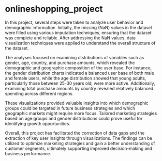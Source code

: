 # onlineshopping_project

In this project, several steps were taken to analyze user behavior and demographic information. Initially, the missing (NaN) values in the dataset were filled using various imputation techniques, ensuring that the dataset was complete and reliable. After addressing the NaN values, data visualization techniques were applied to understand the overall structure of the dataset.

The analyses focused on examining distributions of variables such as gender, age, country, and purchase amounts, which revealed the demographic and geographic composition of the user base. For instance, the gender distribution charts indicated a balanced user base of both male and female users, while the age distribution showed that young adults, particularly those between 25-30 years old, were more active. Additionally, examining total purchase amounts by country revealed relatively balanced spending across different regions.

These visualizations provided valuable insights into which demographic groups could be targeted in future business strategies and which geographic markets might require more focus. Tailored marketing strategies based on age groups and gender distributions could prove useful for identifying growth opportunities.

Overall, this project has facilitated the correction of data gaps and the extraction of key user insights through visualizations. The findings can be utilized to optimize marketing strategies and gain a better understanding of customer segments, ultimately supporting improved decision-making and business performance.
